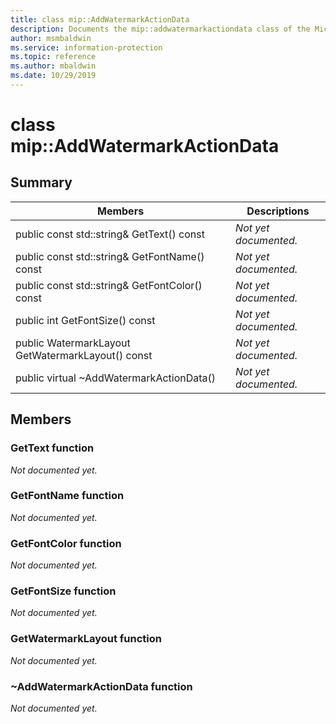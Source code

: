 ```yaml
---
title: class mip::AddWatermarkActionData 
description: Documents the mip::addwatermarkactiondata class of the Microsoft Information Protection (MIP) SDK.
author: msmbaldwin
ms.service: information-protection
ms.topic: reference
ms.author: mbaldwin
ms.date: 10/29/2019
---
```


# class mip::AddWatermarkActionData 
  
## Summary
 Members                        | Descriptions                                
--------------------------------|---------------------------------------------
public const std::string& GetText() const  | _Not yet documented._
public const std::string& GetFontName() const  | _Not yet documented._
public const std::string& GetFontColor() const  | _Not yet documented._
public int GetFontSize() const  | _Not yet documented._
public WatermarkLayout GetWatermarkLayout() const  | _Not yet documented._
public virtual ~AddWatermarkActionData()  | _Not yet documented._
  
## Members
  
### GetText function
_Not documented yet._

  
### GetFontName function
_Not documented yet._

  
### GetFontColor function
_Not documented yet._

  
### GetFontSize function
_Not documented yet._

  
### GetWatermarkLayout function
_Not documented yet._

  
### ~AddWatermarkActionData function
_Not documented yet._
